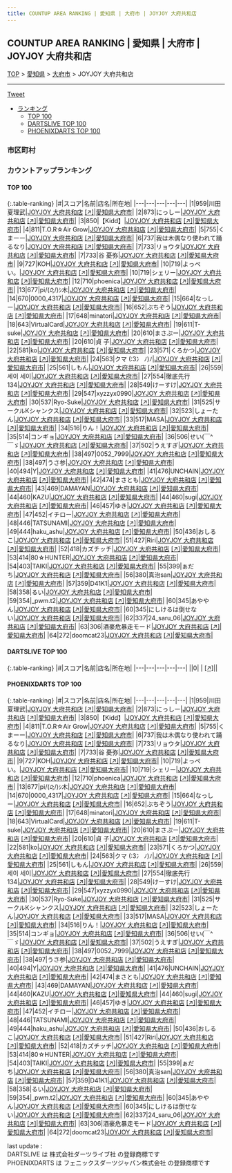 ```yaml
---
title: COUNTUP AREA RANKING | 愛知県 | 大府市 | JOYJOY 大府共和店
---
```

## COUNTUP AREA RANKING | 愛知県 | 大府市 | JOYJOY 大府共和店

[TOP](/darts/rank/) > [愛知県](/darts/rank/愛知県/) > [大府市](/darts/rank/愛知県/大府市/) > JOYJOY 大府共和店

___

<a href="https://twitter.com/share?ref_src=twsrc%5Etfw" data-text="COUNTUP AREA RANKING | 愛知県大府市JOYJOY 大府共和店" class="twitter-share-button" data-hashtags="DARTSLIVE,PHOENIXDARTS,darts,ダーツ" data-show-count="false">Tweet</a>

* [ランキング](#カウントアップランキング)
    * [TOP 100](#top-100)
    * [DARTSLIVE TOP 100](#dartslive-top-100)
    * [PHOENIXDARTS TOP 100](#phoenixdarts-top-100)

### 市区町村

<ul>

</ul>

### カウントアップランキング

#### TOP 100



{:.table-ranking}
|#|スコア|名前|店名|所在地|
|---|---|---|---|---|
|1|959|<span class="rank-name-pd"><span class="pro-icon-pd"></span>川田 夏理武</span>|<a href="/darts/rank/shops/79720.html">JOYJOY 大府共和店</a> <a href="https://vs.phoenixdarts.com/jp/shop/shopDetailInfo/s_79720?s_seq=79720">[↗]</a>|<a href="/darts/rank/愛知県/大府市">愛知県大府市</a>|
|2|873|<span class="rank-name-pd">にっしー</span>|<a href="/darts/rank/shops/79720.html">JOYJOY 大府共和店</a> <a href="https://vs.phoenixdarts.com/jp/shop/shopDetailInfo/s_79720?s_seq=79720">[↗]</a>|<a href="/darts/rank/愛知県/大府市">愛知県大府市</a>|
|3|850|<span class="rank-name-pd">【Kidd】</span>|<a href="/darts/rank/shops/79720.html">JOYJOY 大府共和店</a> <a href="https://vs.phoenixdarts.com/jp/shop/shopDetailInfo/s_79720?s_seq=79720">[↗]</a>|<a href="/darts/rank/愛知県/大府市">愛知県大府市</a>|
|4|811|<span class="rank-name-pd">T.O.R☆Air Grow</span>|<a href="/darts/rank/shops/79720.html">JOYJOY 大府共和店</a> <a href="https://vs.phoenixdarts.com/jp/shop/shopDetailInfo/s_79720?s_seq=79720">[↗]</a>|<a href="/darts/rank/愛知県/大府市">愛知県大府市</a>|
|5|755|<span class="rank-name-pd">くまーー</span>|<a href="/darts/rank/shops/79720.html">JOYJOY 大府共和店</a> <a href="https://vs.phoenixdarts.com/jp/shop/shopDetailInfo/s_79720?s_seq=79720">[↗]</a>|<a href="/darts/rank/愛知県/大府市">愛知県大府市</a>|
|6|737|<span class="rank-name-pd">我は木偶なり使われて踊るなり</span>|<a href="/darts/rank/shops/79720.html">JOYJOY 大府共和店</a> <a href="https://vs.phoenixdarts.com/jp/shop/shopDetailInfo/s_79720?s_seq=79720">[↗]</a>|<a href="/darts/rank/愛知県/大府市">愛知県大府市</a>|
|7|733|<span class="rank-name-pd">リョウタ</span>|<a href="/darts/rank/shops/79720.html">JOYJOY 大府共和店</a> <a href="https://vs.phoenixdarts.com/jp/shop/shopDetailInfo/s_79720?s_seq=79720">[↗]</a>|<a href="/darts/rank/愛知県/大府市">愛知県大府市</a>|
|7|733|<span class="rank-name-pd">谷 憂弥</span>|<a href="/darts/rank/shops/79720.html">JOYJOY 大府共和店</a> <a href="https://vs.phoenixdarts.com/jp/shop/shopDetailInfo/s_79720?s_seq=79720">[↗]</a>|<a href="/darts/rank/愛知県/大府市">愛知県大府市</a>|
|9|727|<span class="rank-name-pd">KOH</span>|<a href="/darts/rank/shops/79720.html">JOYJOY 大府共和店</a> <a href="https://vs.phoenixdarts.com/jp/shop/shopDetailInfo/s_79720?s_seq=79720">[↗]</a>|<a href="/darts/rank/愛知県/大府市">愛知県大府市</a>|
|10|719|<span class="rank-name-pd">よっぺい。</span>|<a href="/darts/rank/shops/79720.html">JOYJOY 大府共和店</a> <a href="https://vs.phoenixdarts.com/jp/shop/shopDetailInfo/s_79720?s_seq=79720">[↗]</a>|<a href="/darts/rank/愛知県/大府市">愛知県大府市</a>|
|10|719|<span class="rank-name-pd">シェリー</span>|<a href="/darts/rank/shops/79720.html">JOYJOY 大府共和店</a> <a href="https://vs.phoenixdarts.com/jp/shop/shopDetailInfo/s_79720?s_seq=79720">[↗]</a>|<a href="/darts/rank/愛知県/大府市">愛知県大府市</a>|
|12|710|<span class="rank-name-pd">phoenica</span>|<a href="/darts/rank/shops/79720.html">JOYJOY 大府共和店</a> <a href="https://vs.phoenixdarts.com/jp/shop/shopDetailInfo/s_79720?s_seq=79720">[↗]</a>|<a href="/darts/rank/愛知県/大府市">愛知県大府市</a>|
|13|677|<span class="rank-name-pd">pi/(_ﾛ_;/)ｼ木</span>|<a href="/darts/rank/shops/79720.html">JOYJOY 大府共和店</a> <a href="https://vs.phoenixdarts.com/jp/shop/shopDetailInfo/s_79720?s_seq=79720">[↗]</a>|<a href="/darts/rank/愛知県/大府市">愛知県大府市</a>|
|14|670|<span class="rank-name-pd">0000_4317</span>|<a href="/darts/rank/shops/79720.html">JOYJOY 大府共和店</a> <a href="https://vs.phoenixdarts.com/jp/shop/shopDetailInfo/s_79720?s_seq=79720">[↗]</a>|<a href="/darts/rank/愛知県/大府市">愛知県大府市</a>|
|15|664|<span class="rank-name-pd">なっしー</span>|<a href="/darts/rank/shops/79720.html">JOYJOY 大府共和店</a> <a href="https://vs.phoenixdarts.com/jp/shop/shopDetailInfo/s_79720?s_seq=79720">[↗]</a>|<a href="/darts/rank/愛知県/大府市">愛知県大府市</a>|
|16|652|<span class="rank-name-pd">ぶちぞう</span>|<a href="/darts/rank/shops/79720.html">JOYJOY 大府共和店</a> <a href="https://vs.phoenixdarts.com/jp/shop/shopDetailInfo/s_79720?s_seq=79720">[↗]</a>|<a href="/darts/rank/愛知県/大府市">愛知県大府市</a>|
|17|648|<span class="rank-name-pd">minatori</span>|<a href="/darts/rank/shops/79720.html">JOYJOY 大府共和店</a> <a href="https://vs.phoenixdarts.com/jp/shop/shopDetailInfo/s_79720?s_seq=79720">[↗]</a>|<a href="/darts/rank/愛知県/大府市">愛知県大府市</a>|
|18|643|<span class="rank-name-pd">VirtualCard</span>|<a href="/darts/rank/shops/79720.html">JOYJOY 大府共和店</a> <a href="https://vs.phoenixdarts.com/jp/shop/shopDetailInfo/s_79720?s_seq=79720">[↗]</a>|<a href="/darts/rank/愛知県/大府市">愛知県大府市</a>|
|19|611|<span class="rank-name-pd">T-suke</span>|<a href="/darts/rank/shops/79720.html">JOYJOY 大府共和店</a> <a href="https://vs.phoenixdarts.com/jp/shop/shopDetailInfo/s_79720?s_seq=79720">[↗]</a>|<a href="/darts/rank/愛知県/大府市">愛知県大府市</a>|
|20|610|<span class="rank-name-pd">まさぷー</span>|<a href="/darts/rank/shops/79720.html">JOYJOY 大府共和店</a> <a href="https://vs.phoenixdarts.com/jp/shop/shopDetailInfo/s_79720?s_seq=79720">[↗]</a>|<a href="/darts/rank/愛知県/大府市">愛知県大府市</a>|
|20|610|<span class="rank-name-pd">貞 子</span>|<a href="/darts/rank/shops/79720.html">JOYJOY 大府共和店</a> <a href="https://vs.phoenixdarts.com/jp/shop/shopDetailInfo/s_79720?s_seq=79720">[↗]</a>|<a href="/darts/rank/愛知県/大府市">愛知県大府市</a>|
|22|581|<span class="rank-name-pd">ko</span>|<a href="/darts/rank/shops/79720.html">JOYJOY 大府共和店</a> <a href="https://vs.phoenixdarts.com/jp/shop/shopDetailInfo/s_79720?s_seq=79720">[↗]</a>|<a href="/darts/rank/愛知県/大府市">愛知県大府市</a>|
|23|571|<span class="rank-name-pd">くろかつ</span>|<a href="/darts/rank/shops/79720.html">JOYJOY 大府共和店</a> <a href="https://vs.phoenixdarts.com/jp/shop/shopDetailInfo/s_79720?s_seq=79720">[↗]</a>|<a href="/darts/rank/愛知県/大府市">愛知県大府市</a>|
|24|563|<span class="rank-name-pd">クマ (:3冫 ﾉ)ﾉ</span>|<a href="/darts/rank/shops/79720.html">JOYJOY 大府共和店</a> <a href="https://vs.phoenixdarts.com/jp/shop/shopDetailInfo/s_79720?s_seq=79720">[↗]</a>|<a href="/darts/rank/愛知県/大府市">愛知県大府市</a>|
|25|561|<span class="rank-name-pd">しもん</span>|<a href="/darts/rank/shops/79720.html">JOYJOY 大府共和店</a> <a href="https://vs.phoenixdarts.com/jp/shop/shopDetailInfo/s_79720?s_seq=79720">[↗]</a>|<a href="/darts/rank/愛知県/大府市">愛知県大府市</a>|
|26|559|<span class="rank-name-pd">세이 세이</span>|<a href="/darts/rank/shops/79720.html">JOYJOY 大府共和店</a> <a href="https://vs.phoenixdarts.com/jp/shop/shopDetailInfo/s_79720?s_seq=79720">[↗]</a>|<a href="/darts/rank/愛知県/大府市">愛知県大府市</a>|
|27|554|<span class="rank-name-pd">徹底先行134</span>|<a href="/darts/rank/shops/79720.html">JOYJOY 大府共和店</a> <a href="https://vs.phoenixdarts.com/jp/shop/shopDetailInfo/s_79720?s_seq=79720">[↗]</a>|<a href="/darts/rank/愛知県/大府市">愛知県大府市</a>|
|28|549|<span class="rank-name-pd">けーすけ</span>|<a href="/darts/rank/shops/79720.html">JOYJOY 大府共和店</a> <a href="https://vs.phoenixdarts.com/jp/shop/shopDetailInfo/s_79720?s_seq=79720">[↗]</a>|<a href="/darts/rank/愛知県/大府市">愛知県大府市</a>|
|29|547|<span class="rank-name-pd">xyzzyx0990</span>|<a href="/darts/rank/shops/79720.html">JOYJOY 大府共和店</a> <a href="https://vs.phoenixdarts.com/jp/shop/shopDetailInfo/s_79720?s_seq=79720">[↗]</a>|<a href="/darts/rank/愛知県/大府市">愛知県大府市</a>|
|30|537|<span class="rank-name-pd">Ryo-Suke</span>|<a href="/darts/rank/shops/79720.html">JOYJOY 大府共和店</a> <a href="https://vs.phoenixdarts.com/jp/shop/shopDetailInfo/s_79720?s_seq=79720">[↗]</a>|<a href="/darts/rank/愛知県/大府市">愛知県大府市</a>|
|31|525|<span class="rank-name-pd">サークルKシャンクス</span>|<a href="/darts/rank/shops/79720.html">JOYJOY 大府共和店</a> <a href="https://vs.phoenixdarts.com/jp/shop/shopDetailInfo/s_79720?s_seq=79720">[↗]</a>|<a href="/darts/rank/愛知県/大府市">愛知県大府市</a>|
|32|523|<span class="rank-name-pd">しょーたん</span>|<a href="/darts/rank/shops/79720.html">JOYJOY 大府共和店</a> <a href="https://vs.phoenixdarts.com/jp/shop/shopDetailInfo/s_79720?s_seq=79720">[↗]</a>|<a href="/darts/rank/愛知県/大府市">愛知県大府市</a>|
|33|517|<span class="rank-name-pd">MASA</span>|<a href="/darts/rank/shops/79720.html">JOYJOY 大府共和店</a> <a href="https://vs.phoenixdarts.com/jp/shop/shopDetailInfo/s_79720?s_seq=79720">[↗]</a>|<a href="/darts/rank/愛知県/大府市">愛知県大府市</a>|
|34|516|<span class="rank-name-pd">りん！</span>|<a href="/darts/rank/shops/79720.html">JOYJOY 大府共和店</a> <a href="https://vs.phoenixdarts.com/jp/shop/shopDetailInfo/s_79720?s_seq=79720">[↗]</a>|<a href="/darts/rank/愛知県/大府市">愛知県大府市</a>|
|35|514|<span class="rank-name-pd">コンギョ</span>|<a href="/darts/rank/shops/79720.html">JOYJOY 大府共和店</a> <a href="https://vs.phoenixdarts.com/jp/shop/shopDetailInfo/s_79720?s_seq=79720">[↗]</a>|<a href="/darts/rank/愛知県/大府市">愛知県大府市</a>|
|36|506|<span class="rank-name-pd">せい(￣^￣ゞ</span>|<a href="/darts/rank/shops/79720.html">JOYJOY 大府共和店</a> <a href="https://vs.phoenixdarts.com/jp/shop/shopDetailInfo/s_79720?s_seq=79720">[↗]</a>|<a href="/darts/rank/愛知県/大府市">愛知県大府市</a>|
|37|502|<span class="rank-name-pd">うえすぎ</span>|<a href="/darts/rank/shops/79720.html">JOYJOY 大府共和店</a> <a href="https://vs.phoenixdarts.com/jp/shop/shopDetailInfo/s_79720?s_seq=79720">[↗]</a>|<a href="/darts/rank/愛知県/大府市">愛知県大府市</a>|
|38|497|<span class="rank-name-pd">0052_7999</span>|<a href="/darts/rank/shops/79720.html">JOYJOY 大府共和店</a> <a href="https://vs.phoenixdarts.com/jp/shop/shopDetailInfo/s_79720?s_seq=79720">[↗]</a>|<a href="/darts/rank/愛知県/大府市">愛知県大府市</a>|
|38|497|<span class="rank-name-pd">うさ参</span>|<a href="/darts/rank/shops/79720.html">JOYJOY 大府共和店</a> <a href="https://vs.phoenixdarts.com/jp/shop/shopDetailInfo/s_79720?s_seq=79720">[↗]</a>|<a href="/darts/rank/愛知県/大府市">愛知県大府市</a>|
|40|494|<span class="rank-name-pd">Y</span>|<a href="/darts/rank/shops/79720.html">JOYJOY 大府共和店</a> <a href="https://vs.phoenixdarts.com/jp/shop/shopDetailInfo/s_79720?s_seq=79720">[↗]</a>|<a href="/darts/rank/愛知県/大府市">愛知県大府市</a>|
|41|476|<span class="rank-name-pd">UNCHAIN</span>|<a href="/darts/rank/shops/79720.html">JOYJOY 大府共和店</a> <a href="https://vs.phoenixdarts.com/jp/shop/shopDetailInfo/s_79720?s_seq=79720">[↗]</a>|<a href="/darts/rank/愛知県/大府市">愛知県大府市</a>|
|42|474|<span class="rank-name-pd">まさとも</span>|<a href="/darts/rank/shops/79720.html">JOYJOY 大府共和店</a> <a href="https://vs.phoenixdarts.com/jp/shop/shopDetailInfo/s_79720?s_seq=79720">[↗]</a>|<a href="/darts/rank/愛知県/大府市">愛知県大府市</a>|
|43|469|<span class="rank-name-pd">DAMAYAN</span>|<a href="/darts/rank/shops/79720.html">JOYJOY 大府共和店</a> <a href="https://vs.phoenixdarts.com/jp/shop/shopDetailInfo/s_79720?s_seq=79720">[↗]</a>|<a href="/darts/rank/愛知県/大府市">愛知県大府市</a>|
|44|460|<span class="rank-name-pd">KAZU</span>|<a href="/darts/rank/shops/79720.html">JOYJOY 大府共和店</a> <a href="https://vs.phoenixdarts.com/jp/shop/shopDetailInfo/s_79720?s_seq=79720">[↗]</a>|<a href="/darts/rank/愛知県/大府市">愛知県大府市</a>|
|44|460|<span class="rank-name-pd">sugi</span>|<a href="/darts/rank/shops/79720.html">JOYJOY 大府共和店</a> <a href="https://vs.phoenixdarts.com/jp/shop/shopDetailInfo/s_79720?s_seq=79720">[↗]</a>|<a href="/darts/rank/愛知県/大府市">愛知県大府市</a>|
|46|457|<span class="rank-name-pd">ゆき</span>|<a href="/darts/rank/shops/79720.html">JOYJOY 大府共和店</a> <a href="https://vs.phoenixdarts.com/jp/shop/shopDetailInfo/s_79720?s_seq=79720">[↗]</a>|<a href="/darts/rank/愛知県/大府市">愛知県大府市</a>|
|47|452|<span class="rank-name-pd">イチロー</span>|<a href="/darts/rank/shops/79720.html">JOYJOY 大府共和店</a> <a href="https://vs.phoenixdarts.com/jp/shop/shopDetailInfo/s_79720?s_seq=79720">[↗]</a>|<a href="/darts/rank/愛知県/大府市">愛知県大府市</a>|
|48|446|<span class="rank-name-pd">TATSUNAMI</span>|<a href="/darts/rank/shops/79720.html">JOYJOY 大府共和店</a> <a href="https://vs.phoenixdarts.com/jp/shop/shopDetailInfo/s_79720?s_seq=79720">[↗]</a>|<a href="/darts/rank/愛知県/大府市">愛知県大府市</a>|
|49|444|<span class="rank-name-pd">haku_ashu</span>|<a href="/darts/rank/shops/79720.html">JOYJOY 大府共和店</a> <a href="https://vs.phoenixdarts.com/jp/shop/shopDetailInfo/s_79720?s_seq=79720">[↗]</a>|<a href="/darts/rank/愛知県/大府市">愛知県大府市</a>|
|50|436|<span class="rank-name-pd">おしるこ</span>|<a href="/darts/rank/shops/79720.html">JOYJOY 大府共和店</a> <a href="https://vs.phoenixdarts.com/jp/shop/shopDetailInfo/s_79720?s_seq=79720">[↗]</a>|<a href="/darts/rank/愛知県/大府市">愛知県大府市</a>|
|51|427|<span class="rank-name-pd">Riri</span>|<a href="/darts/rank/shops/79720.html">JOYJOY 大府共和店</a> <a href="https://vs.phoenixdarts.com/jp/shop/shopDetailInfo/s_79720?s_seq=79720">[↗]</a>|<a href="/darts/rank/愛知県/大府市">愛知県大府市</a>|
|52|418|<span class="rank-name-pd">カズチッチ</span>|<a href="/darts/rank/shops/79720.html">JOYJOY 大府共和店</a> <a href="https://vs.phoenixdarts.com/jp/shop/shopDetailInfo/s_79720?s_seq=79720">[↗]</a>|<a href="/darts/rank/愛知県/大府市">愛知県大府市</a>|
|53|414|<span class="rank-name-pd">80☆HUNTER</span>|<a href="/darts/rank/shops/79720.html">JOYJOY 大府共和店</a> <a href="https://vs.phoenixdarts.com/jp/shop/shopDetailInfo/s_79720?s_seq=79720">[↗]</a>|<a href="/darts/rank/愛知県/大府市">愛知県大府市</a>|
|54|403|<span class="rank-name-pd">TAIKI</span>|<a href="/darts/rank/shops/79720.html">JOYJOY 大府共和店</a> <a href="https://vs.phoenixdarts.com/jp/shop/shopDetailInfo/s_79720?s_seq=79720">[↗]</a>|<a href="/darts/rank/愛知県/大府市">愛知県大府市</a>|
|55|399|<span class="rank-name-pd">ぁだち</span>|<a href="/darts/rank/shops/79720.html">JOYJOY 大府共和店</a> <a href="https://vs.phoenixdarts.com/jp/shop/shopDetailInfo/s_79720?s_seq=79720">[↗]</a>|<a href="/darts/rank/愛知県/大府市">愛知県大府市</a>|
|56|380|<span class="rank-name-pd">真治san</span>|<a href="/darts/rank/shops/79720.html">JOYJOY 大府共和店</a> <a href="https://vs.phoenixdarts.com/jp/shop/shopDetailInfo/s_79720?s_seq=79720">[↗]</a>|<a href="/darts/rank/愛知県/大府市">愛知県大府市</a>|
|57|359|<span class="rank-name-pd">D41K1</span>|<a href="/darts/rank/shops/79720.html">JOYJOY 大府共和店</a> <a href="https://vs.phoenixdarts.com/jp/shop/shopDetailInfo/s_79720?s_seq=79720">[↗]</a>|<a href="/darts/rank/愛知県/大府市">愛知県大府市</a>|
|58|358|<span class="rank-name-pd">るい</span>|<a href="/darts/rank/shops/79720.html">JOYJOY 大府共和店</a> <a href="https://vs.phoenixdarts.com/jp/shop/shopDetailInfo/s_79720?s_seq=79720">[↗]</a>|<a href="/darts/rank/愛知県/大府市">愛知県大府市</a>|
|59|354|<span class="rank-name-pd">_pwm.t2</span>|<a href="/darts/rank/shops/79720.html">JOYJOY 大府共和店</a> <a href="https://vs.phoenixdarts.com/jp/shop/shopDetailInfo/s_79720?s_seq=79720">[↗]</a>|<a href="/darts/rank/愛知県/大府市">愛知県大府市</a>|
|60|345|<span class="rank-name-pd">あややん</span>|<a href="/darts/rank/shops/79720.html">JOYJOY 大府共和店</a> <a href="https://vs.phoenixdarts.com/jp/shop/shopDetailInfo/s_79720?s_seq=79720">[↗]</a>|<a href="/darts/rank/愛知県/大府市">愛知県大府市</a>|
|60|345|<span class="rank-name-pd">にしけるは倒せない</span>|<a href="/darts/rank/shops/79720.html">JOYJOY 大府共和店</a> <a href="https://vs.phoenixdarts.com/jp/shop/shopDetailInfo/s_79720?s_seq=79720">[↗]</a>|<a href="/darts/rank/愛知県/大府市">愛知県大府市</a>|
|62|337|<span class="rank-name-pd">24_saru_06</span>|<a href="/darts/rank/shops/79720.html">JOYJOY 大府共和店</a> <a href="https://vs.phoenixdarts.com/jp/shop/shopDetailInfo/s_79720?s_seq=79720">[↗]</a>|<a href="/darts/rank/愛知県/大府市">愛知県大府市</a>|
|63|306|<span class="rank-name-pd">酒豪危暴走モード</span>|<a href="/darts/rank/shops/79720.html">JOYJOY 大府共和店</a> <a href="https://vs.phoenixdarts.com/jp/shop/shopDetailInfo/s_79720?s_seq=79720">[↗]</a>|<a href="/darts/rank/愛知県/大府市">愛知県大府市</a>|
|64|272|<span class="rank-name-pd">doomcat23</span>|<a href="/darts/rank/shops/79720.html">JOYJOY 大府共和店</a> <a href="https://vs.phoenixdarts.com/jp/shop/shopDetailInfo/s_79720?s_seq=79720">[↗]</a>|<a href="/darts/rank/愛知県/大府市">愛知県大府市</a>|


#### DARTSLIVE TOP 100



{:.table-ranking}
|#|スコア|名前|店名|所在地|
|---|---|---|---|---|
||0|<span class="rank-name-dl"> </span>|<a href="/darts/rank/shops/.html"></a> <a href="">[↗]</a>|<a href="/darts/rank//"></a>|


#### PHOENIXDARTS TOP 100



{:.table-ranking}
|#|スコア|名前|店名|所在地|
|---|---|---|---|---|
|1|959|<span class="rank-name-pd"><span class="pro-icon-pd"></span>川田 夏理武</span>|<a href="/darts/rank/shops/79720.html">JOYJOY 大府共和店</a> <a href="https://vs.phoenixdarts.com/jp/shop/shopDetailInfo/s_79720?s_seq=79720">[↗]</a>|<a href="/darts/rank/愛知県/大府市">愛知県大府市</a>|
|2|873|<span class="rank-name-pd">にっしー</span>|<a href="/darts/rank/shops/79720.html">JOYJOY 大府共和店</a> <a href="https://vs.phoenixdarts.com/jp/shop/shopDetailInfo/s_79720?s_seq=79720">[↗]</a>|<a href="/darts/rank/愛知県/大府市">愛知県大府市</a>|
|3|850|<span class="rank-name-pd">【Kidd】</span>|<a href="/darts/rank/shops/79720.html">JOYJOY 大府共和店</a> <a href="https://vs.phoenixdarts.com/jp/shop/shopDetailInfo/s_79720?s_seq=79720">[↗]</a>|<a href="/darts/rank/愛知県/大府市">愛知県大府市</a>|
|4|811|<span class="rank-name-pd">T.O.R☆Air Grow</span>|<a href="/darts/rank/shops/79720.html">JOYJOY 大府共和店</a> <a href="https://vs.phoenixdarts.com/jp/shop/shopDetailInfo/s_79720?s_seq=79720">[↗]</a>|<a href="/darts/rank/愛知県/大府市">愛知県大府市</a>|
|5|755|<span class="rank-name-pd">くまーー</span>|<a href="/darts/rank/shops/79720.html">JOYJOY 大府共和店</a> <a href="https://vs.phoenixdarts.com/jp/shop/shopDetailInfo/s_79720?s_seq=79720">[↗]</a>|<a href="/darts/rank/愛知県/大府市">愛知県大府市</a>|
|6|737|<span class="rank-name-pd">我は木偶なり使われて踊るなり</span>|<a href="/darts/rank/shops/79720.html">JOYJOY 大府共和店</a> <a href="https://vs.phoenixdarts.com/jp/shop/shopDetailInfo/s_79720?s_seq=79720">[↗]</a>|<a href="/darts/rank/愛知県/大府市">愛知県大府市</a>|
|7|733|<span class="rank-name-pd">リョウタ</span>|<a href="/darts/rank/shops/79720.html">JOYJOY 大府共和店</a> <a href="https://vs.phoenixdarts.com/jp/shop/shopDetailInfo/s_79720?s_seq=79720">[↗]</a>|<a href="/darts/rank/愛知県/大府市">愛知県大府市</a>|
|7|733|<span class="rank-name-pd">谷 憂弥</span>|<a href="/darts/rank/shops/79720.html">JOYJOY 大府共和店</a> <a href="https://vs.phoenixdarts.com/jp/shop/shopDetailInfo/s_79720?s_seq=79720">[↗]</a>|<a href="/darts/rank/愛知県/大府市">愛知県大府市</a>|
|9|727|<span class="rank-name-pd">KOH</span>|<a href="/darts/rank/shops/79720.html">JOYJOY 大府共和店</a> <a href="https://vs.phoenixdarts.com/jp/shop/shopDetailInfo/s_79720?s_seq=79720">[↗]</a>|<a href="/darts/rank/愛知県/大府市">愛知県大府市</a>|
|10|719|<span class="rank-name-pd">よっぺい。</span>|<a href="/darts/rank/shops/79720.html">JOYJOY 大府共和店</a> <a href="https://vs.phoenixdarts.com/jp/shop/shopDetailInfo/s_79720?s_seq=79720">[↗]</a>|<a href="/darts/rank/愛知県/大府市">愛知県大府市</a>|
|10|719|<span class="rank-name-pd">シェリー</span>|<a href="/darts/rank/shops/79720.html">JOYJOY 大府共和店</a> <a href="https://vs.phoenixdarts.com/jp/shop/shopDetailInfo/s_79720?s_seq=79720">[↗]</a>|<a href="/darts/rank/愛知県/大府市">愛知県大府市</a>|
|12|710|<span class="rank-name-pd">phoenica</span>|<a href="/darts/rank/shops/79720.html">JOYJOY 大府共和店</a> <a href="https://vs.phoenixdarts.com/jp/shop/shopDetailInfo/s_79720?s_seq=79720">[↗]</a>|<a href="/darts/rank/愛知県/大府市">愛知県大府市</a>|
|13|677|<span class="rank-name-pd">pi/(_ﾛ_;/)ｼ木</span>|<a href="/darts/rank/shops/79720.html">JOYJOY 大府共和店</a> <a href="https://vs.phoenixdarts.com/jp/shop/shopDetailInfo/s_79720?s_seq=79720">[↗]</a>|<a href="/darts/rank/愛知県/大府市">愛知県大府市</a>|
|14|670|<span class="rank-name-pd">0000_4317</span>|<a href="/darts/rank/shops/79720.html">JOYJOY 大府共和店</a> <a href="https://vs.phoenixdarts.com/jp/shop/shopDetailInfo/s_79720?s_seq=79720">[↗]</a>|<a href="/darts/rank/愛知県/大府市">愛知県大府市</a>|
|15|664|<span class="rank-name-pd">なっしー</span>|<a href="/darts/rank/shops/79720.html">JOYJOY 大府共和店</a> <a href="https://vs.phoenixdarts.com/jp/shop/shopDetailInfo/s_79720?s_seq=79720">[↗]</a>|<a href="/darts/rank/愛知県/大府市">愛知県大府市</a>|
|16|652|<span class="rank-name-pd">ぶちぞう</span>|<a href="/darts/rank/shops/79720.html">JOYJOY 大府共和店</a> <a href="https://vs.phoenixdarts.com/jp/shop/shopDetailInfo/s_79720?s_seq=79720">[↗]</a>|<a href="/darts/rank/愛知県/大府市">愛知県大府市</a>|
|17|648|<span class="rank-name-pd">minatori</span>|<a href="/darts/rank/shops/79720.html">JOYJOY 大府共和店</a> <a href="https://vs.phoenixdarts.com/jp/shop/shopDetailInfo/s_79720?s_seq=79720">[↗]</a>|<a href="/darts/rank/愛知県/大府市">愛知県大府市</a>|
|18|643|<span class="rank-name-pd">VirtualCard</span>|<a href="/darts/rank/shops/79720.html">JOYJOY 大府共和店</a> <a href="https://vs.phoenixdarts.com/jp/shop/shopDetailInfo/s_79720?s_seq=79720">[↗]</a>|<a href="/darts/rank/愛知県/大府市">愛知県大府市</a>|
|19|611|<span class="rank-name-pd">T-suke</span>|<a href="/darts/rank/shops/79720.html">JOYJOY 大府共和店</a> <a href="https://vs.phoenixdarts.com/jp/shop/shopDetailInfo/s_79720?s_seq=79720">[↗]</a>|<a href="/darts/rank/愛知県/大府市">愛知県大府市</a>|
|20|610|<span class="rank-name-pd">まさぷー</span>|<a href="/darts/rank/shops/79720.html">JOYJOY 大府共和店</a> <a href="https://vs.phoenixdarts.com/jp/shop/shopDetailInfo/s_79720?s_seq=79720">[↗]</a>|<a href="/darts/rank/愛知県/大府市">愛知県大府市</a>|
|20|610|<span class="rank-name-pd">貞 子</span>|<a href="/darts/rank/shops/79720.html">JOYJOY 大府共和店</a> <a href="https://vs.phoenixdarts.com/jp/shop/shopDetailInfo/s_79720?s_seq=79720">[↗]</a>|<a href="/darts/rank/愛知県/大府市">愛知県大府市</a>|
|22|581|<span class="rank-name-pd">ko</span>|<a href="/darts/rank/shops/79720.html">JOYJOY 大府共和店</a> <a href="https://vs.phoenixdarts.com/jp/shop/shopDetailInfo/s_79720?s_seq=79720">[↗]</a>|<a href="/darts/rank/愛知県/大府市">愛知県大府市</a>|
|23|571|<span class="rank-name-pd">くろかつ</span>|<a href="/darts/rank/shops/79720.html">JOYJOY 大府共和店</a> <a href="https://vs.phoenixdarts.com/jp/shop/shopDetailInfo/s_79720?s_seq=79720">[↗]</a>|<a href="/darts/rank/愛知県/大府市">愛知県大府市</a>|
|24|563|<span class="rank-name-pd">クマ (:3冫 ﾉ)ﾉ</span>|<a href="/darts/rank/shops/79720.html">JOYJOY 大府共和店</a> <a href="https://vs.phoenixdarts.com/jp/shop/shopDetailInfo/s_79720?s_seq=79720">[↗]</a>|<a href="/darts/rank/愛知県/大府市">愛知県大府市</a>|
|25|561|<span class="rank-name-pd">しもん</span>|<a href="/darts/rank/shops/79720.html">JOYJOY 大府共和店</a> <a href="https://vs.phoenixdarts.com/jp/shop/shopDetailInfo/s_79720?s_seq=79720">[↗]</a>|<a href="/darts/rank/愛知県/大府市">愛知県大府市</a>|
|26|559|<span class="rank-name-pd">세이 세이</span>|<a href="/darts/rank/shops/79720.html">JOYJOY 大府共和店</a> <a href="https://vs.phoenixdarts.com/jp/shop/shopDetailInfo/s_79720?s_seq=79720">[↗]</a>|<a href="/darts/rank/愛知県/大府市">愛知県大府市</a>|
|27|554|<span class="rank-name-pd">徹底先行134</span>|<a href="/darts/rank/shops/79720.html">JOYJOY 大府共和店</a> <a href="https://vs.phoenixdarts.com/jp/shop/shopDetailInfo/s_79720?s_seq=79720">[↗]</a>|<a href="/darts/rank/愛知県/大府市">愛知県大府市</a>|
|28|549|<span class="rank-name-pd">けーすけ</span>|<a href="/darts/rank/shops/79720.html">JOYJOY 大府共和店</a> <a href="https://vs.phoenixdarts.com/jp/shop/shopDetailInfo/s_79720?s_seq=79720">[↗]</a>|<a href="/darts/rank/愛知県/大府市">愛知県大府市</a>|
|29|547|<span class="rank-name-pd">xyzzyx0990</span>|<a href="/darts/rank/shops/79720.html">JOYJOY 大府共和店</a> <a href="https://vs.phoenixdarts.com/jp/shop/shopDetailInfo/s_79720?s_seq=79720">[↗]</a>|<a href="/darts/rank/愛知県/大府市">愛知県大府市</a>|
|30|537|<span class="rank-name-pd">Ryo-Suke</span>|<a href="/darts/rank/shops/79720.html">JOYJOY 大府共和店</a> <a href="https://vs.phoenixdarts.com/jp/shop/shopDetailInfo/s_79720?s_seq=79720">[↗]</a>|<a href="/darts/rank/愛知県/大府市">愛知県大府市</a>|
|31|525|<span class="rank-name-pd">サークルKシャンクス</span>|<a href="/darts/rank/shops/79720.html">JOYJOY 大府共和店</a> <a href="https://vs.phoenixdarts.com/jp/shop/shopDetailInfo/s_79720?s_seq=79720">[↗]</a>|<a href="/darts/rank/愛知県/大府市">愛知県大府市</a>|
|32|523|<span class="rank-name-pd">しょーたん</span>|<a href="/darts/rank/shops/79720.html">JOYJOY 大府共和店</a> <a href="https://vs.phoenixdarts.com/jp/shop/shopDetailInfo/s_79720?s_seq=79720">[↗]</a>|<a href="/darts/rank/愛知県/大府市">愛知県大府市</a>|
|33|517|<span class="rank-name-pd">MASA</span>|<a href="/darts/rank/shops/79720.html">JOYJOY 大府共和店</a> <a href="https://vs.phoenixdarts.com/jp/shop/shopDetailInfo/s_79720?s_seq=79720">[↗]</a>|<a href="/darts/rank/愛知県/大府市">愛知県大府市</a>|
|34|516|<span class="rank-name-pd">りん！</span>|<a href="/darts/rank/shops/79720.html">JOYJOY 大府共和店</a> <a href="https://vs.phoenixdarts.com/jp/shop/shopDetailInfo/s_79720?s_seq=79720">[↗]</a>|<a href="/darts/rank/愛知県/大府市">愛知県大府市</a>|
|35|514|<span class="rank-name-pd">コンギョ</span>|<a href="/darts/rank/shops/79720.html">JOYJOY 大府共和店</a> <a href="https://vs.phoenixdarts.com/jp/shop/shopDetailInfo/s_79720?s_seq=79720">[↗]</a>|<a href="/darts/rank/愛知県/大府市">愛知県大府市</a>|
|36|506|<span class="rank-name-pd">せい(￣^￣ゞ</span>|<a href="/darts/rank/shops/79720.html">JOYJOY 大府共和店</a> <a href="https://vs.phoenixdarts.com/jp/shop/shopDetailInfo/s_79720?s_seq=79720">[↗]</a>|<a href="/darts/rank/愛知県/大府市">愛知県大府市</a>|
|37|502|<span class="rank-name-pd">うえすぎ</span>|<a href="/darts/rank/shops/79720.html">JOYJOY 大府共和店</a> <a href="https://vs.phoenixdarts.com/jp/shop/shopDetailInfo/s_79720?s_seq=79720">[↗]</a>|<a href="/darts/rank/愛知県/大府市">愛知県大府市</a>|
|38|497|<span class="rank-name-pd">0052_7999</span>|<a href="/darts/rank/shops/79720.html">JOYJOY 大府共和店</a> <a href="https://vs.phoenixdarts.com/jp/shop/shopDetailInfo/s_79720?s_seq=79720">[↗]</a>|<a href="/darts/rank/愛知県/大府市">愛知県大府市</a>|
|38|497|<span class="rank-name-pd">うさ参</span>|<a href="/darts/rank/shops/79720.html">JOYJOY 大府共和店</a> <a href="https://vs.phoenixdarts.com/jp/shop/shopDetailInfo/s_79720?s_seq=79720">[↗]</a>|<a href="/darts/rank/愛知県/大府市">愛知県大府市</a>|
|40|494|<span class="rank-name-pd">Y</span>|<a href="/darts/rank/shops/79720.html">JOYJOY 大府共和店</a> <a href="https://vs.phoenixdarts.com/jp/shop/shopDetailInfo/s_79720?s_seq=79720">[↗]</a>|<a href="/darts/rank/愛知県/大府市">愛知県大府市</a>|
|41|476|<span class="rank-name-pd">UNCHAIN</span>|<a href="/darts/rank/shops/79720.html">JOYJOY 大府共和店</a> <a href="https://vs.phoenixdarts.com/jp/shop/shopDetailInfo/s_79720?s_seq=79720">[↗]</a>|<a href="/darts/rank/愛知県/大府市">愛知県大府市</a>|
|42|474|<span class="rank-name-pd">まさとも</span>|<a href="/darts/rank/shops/79720.html">JOYJOY 大府共和店</a> <a href="https://vs.phoenixdarts.com/jp/shop/shopDetailInfo/s_79720?s_seq=79720">[↗]</a>|<a href="/darts/rank/愛知県/大府市">愛知県大府市</a>|
|43|469|<span class="rank-name-pd">DAMAYAN</span>|<a href="/darts/rank/shops/79720.html">JOYJOY 大府共和店</a> <a href="https://vs.phoenixdarts.com/jp/shop/shopDetailInfo/s_79720?s_seq=79720">[↗]</a>|<a href="/darts/rank/愛知県/大府市">愛知県大府市</a>|
|44|460|<span class="rank-name-pd">KAZU</span>|<a href="/darts/rank/shops/79720.html">JOYJOY 大府共和店</a> <a href="https://vs.phoenixdarts.com/jp/shop/shopDetailInfo/s_79720?s_seq=79720">[↗]</a>|<a href="/darts/rank/愛知県/大府市">愛知県大府市</a>|
|44|460|<span class="rank-name-pd">sugi</span>|<a href="/darts/rank/shops/79720.html">JOYJOY 大府共和店</a> <a href="https://vs.phoenixdarts.com/jp/shop/shopDetailInfo/s_79720?s_seq=79720">[↗]</a>|<a href="/darts/rank/愛知県/大府市">愛知県大府市</a>|
|46|457|<span class="rank-name-pd">ゆき</span>|<a href="/darts/rank/shops/79720.html">JOYJOY 大府共和店</a> <a href="https://vs.phoenixdarts.com/jp/shop/shopDetailInfo/s_79720?s_seq=79720">[↗]</a>|<a href="/darts/rank/愛知県/大府市">愛知県大府市</a>|
|47|452|<span class="rank-name-pd">イチロー</span>|<a href="/darts/rank/shops/79720.html">JOYJOY 大府共和店</a> <a href="https://vs.phoenixdarts.com/jp/shop/shopDetailInfo/s_79720?s_seq=79720">[↗]</a>|<a href="/darts/rank/愛知県/大府市">愛知県大府市</a>|
|48|446|<span class="rank-name-pd">TATSUNAMI</span>|<a href="/darts/rank/shops/79720.html">JOYJOY 大府共和店</a> <a href="https://vs.phoenixdarts.com/jp/shop/shopDetailInfo/s_79720?s_seq=79720">[↗]</a>|<a href="/darts/rank/愛知県/大府市">愛知県大府市</a>|
|49|444|<span class="rank-name-pd">haku_ashu</span>|<a href="/darts/rank/shops/79720.html">JOYJOY 大府共和店</a> <a href="https://vs.phoenixdarts.com/jp/shop/shopDetailInfo/s_79720?s_seq=79720">[↗]</a>|<a href="/darts/rank/愛知県/大府市">愛知県大府市</a>|
|50|436|<span class="rank-name-pd">おしるこ</span>|<a href="/darts/rank/shops/79720.html">JOYJOY 大府共和店</a> <a href="https://vs.phoenixdarts.com/jp/shop/shopDetailInfo/s_79720?s_seq=79720">[↗]</a>|<a href="/darts/rank/愛知県/大府市">愛知県大府市</a>|
|51|427|<span class="rank-name-pd">Riri</span>|<a href="/darts/rank/shops/79720.html">JOYJOY 大府共和店</a> <a href="https://vs.phoenixdarts.com/jp/shop/shopDetailInfo/s_79720?s_seq=79720">[↗]</a>|<a href="/darts/rank/愛知県/大府市">愛知県大府市</a>|
|52|418|<span class="rank-name-pd">カズチッチ</span>|<a href="/darts/rank/shops/79720.html">JOYJOY 大府共和店</a> <a href="https://vs.phoenixdarts.com/jp/shop/shopDetailInfo/s_79720?s_seq=79720">[↗]</a>|<a href="/darts/rank/愛知県/大府市">愛知県大府市</a>|
|53|414|<span class="rank-name-pd">80☆HUNTER</span>|<a href="/darts/rank/shops/79720.html">JOYJOY 大府共和店</a> <a href="https://vs.phoenixdarts.com/jp/shop/shopDetailInfo/s_79720?s_seq=79720">[↗]</a>|<a href="/darts/rank/愛知県/大府市">愛知県大府市</a>|
|54|403|<span class="rank-name-pd">TAIKI</span>|<a href="/darts/rank/shops/79720.html">JOYJOY 大府共和店</a> <a href="https://vs.phoenixdarts.com/jp/shop/shopDetailInfo/s_79720?s_seq=79720">[↗]</a>|<a href="/darts/rank/愛知県/大府市">愛知県大府市</a>|
|55|399|<span class="rank-name-pd">ぁだち</span>|<a href="/darts/rank/shops/79720.html">JOYJOY 大府共和店</a> <a href="https://vs.phoenixdarts.com/jp/shop/shopDetailInfo/s_79720?s_seq=79720">[↗]</a>|<a href="/darts/rank/愛知県/大府市">愛知県大府市</a>|
|56|380|<span class="rank-name-pd">真治san</span>|<a href="/darts/rank/shops/79720.html">JOYJOY 大府共和店</a> <a href="https://vs.phoenixdarts.com/jp/shop/shopDetailInfo/s_79720?s_seq=79720">[↗]</a>|<a href="/darts/rank/愛知県/大府市">愛知県大府市</a>|
|57|359|<span class="rank-name-pd">D41K1</span>|<a href="/darts/rank/shops/79720.html">JOYJOY 大府共和店</a> <a href="https://vs.phoenixdarts.com/jp/shop/shopDetailInfo/s_79720?s_seq=79720">[↗]</a>|<a href="/darts/rank/愛知県/大府市">愛知県大府市</a>|
|58|358|<span class="rank-name-pd">るい</span>|<a href="/darts/rank/shops/79720.html">JOYJOY 大府共和店</a> <a href="https://vs.phoenixdarts.com/jp/shop/shopDetailInfo/s_79720?s_seq=79720">[↗]</a>|<a href="/darts/rank/愛知県/大府市">愛知県大府市</a>|
|59|354|<span class="rank-name-pd">_pwm.t2</span>|<a href="/darts/rank/shops/79720.html">JOYJOY 大府共和店</a> <a href="https://vs.phoenixdarts.com/jp/shop/shopDetailInfo/s_79720?s_seq=79720">[↗]</a>|<a href="/darts/rank/愛知県/大府市">愛知県大府市</a>|
|60|345|<span class="rank-name-pd">あややん</span>|<a href="/darts/rank/shops/79720.html">JOYJOY 大府共和店</a> <a href="https://vs.phoenixdarts.com/jp/shop/shopDetailInfo/s_79720?s_seq=79720">[↗]</a>|<a href="/darts/rank/愛知県/大府市">愛知県大府市</a>|
|60|345|<span class="rank-name-pd">にしけるは倒せない</span>|<a href="/darts/rank/shops/79720.html">JOYJOY 大府共和店</a> <a href="https://vs.phoenixdarts.com/jp/shop/shopDetailInfo/s_79720?s_seq=79720">[↗]</a>|<a href="/darts/rank/愛知県/大府市">愛知県大府市</a>|
|62|337|<span class="rank-name-pd">24_saru_06</span>|<a href="/darts/rank/shops/79720.html">JOYJOY 大府共和店</a> <a href="https://vs.phoenixdarts.com/jp/shop/shopDetailInfo/s_79720?s_seq=79720">[↗]</a>|<a href="/darts/rank/愛知県/大府市">愛知県大府市</a>|
|63|306|<span class="rank-name-pd">酒豪危暴走モード</span>|<a href="/darts/rank/shops/79720.html">JOYJOY 大府共和店</a> <a href="https://vs.phoenixdarts.com/jp/shop/shopDetailInfo/s_79720?s_seq=79720">[↗]</a>|<a href="/darts/rank/愛知県/大府市">愛知県大府市</a>|
|64|272|<span class="rank-name-pd">doomcat23</span>|<a href="/darts/rank/shops/79720.html">JOYJOY 大府共和店</a> <a href="https://vs.phoenixdarts.com/jp/shop/shopDetailInfo/s_79720?s_seq=79720">[↗]</a>|<a href="/darts/rank/愛知県/大府市">愛知県大府市</a>|


<div class="footer border-top border-gray-light mt-5 pt-3 text-right text-gray">
    last update : <span style="font-weight: italic" id="foot_last_modified"></span><br />
    DARTSLIVE は 株式会社ダーツライブ社 の登録商標です<br />
    PHOENIXDARTS は フェニックスダーツジャパン株式会社 の登録商標です<br />
</div>

<script src="https://cdnjs.cloudflare.com/ajax/libs/jquery.tablesorter/2.31.3/js/jquery.tablesorter.min.js" integrity="sha512-qzgd5cYSZcosqpzpn7zF2ZId8f/8CHmFKZ8j7mU4OUXTNRd5g+ZHBPsgKEwoqxCtdQvExE5LprwwPAgoicguNg==" crossorigin="anonymous" referrerpolicy="no-referrer"></script>
<link rel="stylesheet" href="https://cdnjs.cloudflare.com/ajax/libs/jquery.tablesorter/2.31.3/css/theme.default.min.css" integrity="sha512-wghhOJkjQX0Lh3NSWvNKeZ0ZpNn+SPVXX1Qyc9OCaogADktxrBiBdKGDoqVUOyhStvMBmJQ8ZdMHiR3wuEq8+w==" crossorigin="anonymous" referrerpolicy="no-referrer" />
<script>
$(function() {
    $(".table-ranking").tablesorter({sortList:[[0, 0]]});
    $("#foot_last_modified").text(formatDate(new Date(document.lastModified), 'yyyy-MM-dd HH:mm:ss'));
});
</script>

<script async src="https://platform.twitter.com/widgets.js" charset="utf-8"></script>